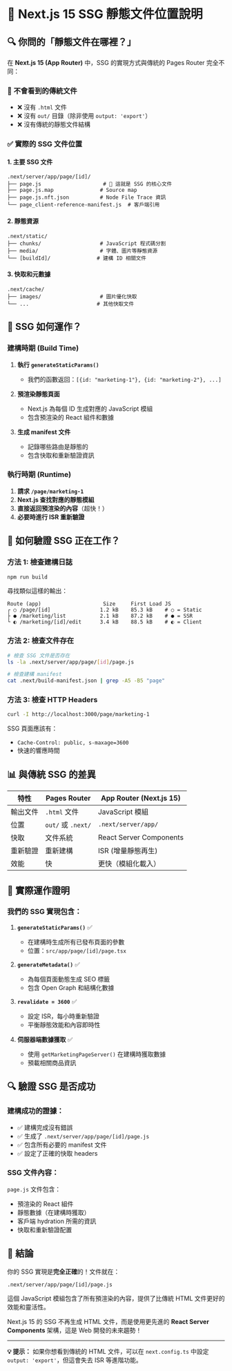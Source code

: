 # 📁 Next.js 15 SSG 靜態文件位置說明

## 🔍 **你問的「靜態文件在哪裡？」**

在 **Next.js 15 (App Router)** 中，SSG 的實現方式與傳統的 Pages Router 完全不同：

### 🚫 **不會看到的傳統文件**
- ❌ 沒有 `.html` 文件
- ❌ 沒有 `out/` 目錄（除非使用 `output: 'export'`）
- ❌ 沒有傳統的靜態文件結構

### ✅ **實際的 SSG 文件位置**

#### 1. **主要 SSG 文件**
```
.next/server/app/page/[id]/
├── page.js                    # 🎯 這就是 SSG 的核心文件
├── page.js.map               # Source map
├── page.js.nft.json          # Node File Trace 資訊
└── page_client-reference-manifest.js  # 客戶端引用
```

#### 2. **靜態資源**
```
.next/static/
├── chunks/                   # JavaScript 程式碼分割
├── media/                    # 字體、圖片等靜態資源
└── [buildId]/               # 建構 ID 相關文件
```

#### 3. **快取和元數據**
```
.next/cache/
├── images/                   # 圖片優化快取
└── ...                      # 其他快取文件
```

## 🚀 **SSG 如何運作？**

### **建構時期 (Build Time)**
1. **執行 `generateStaticParams()`**
   - 我們的函數返回：`[{id: "marketing-1"}, {id: "marketing-2"}, ...]`
   
2. **預渲染靜態頁面**
   - Next.js 為每個 ID 生成對應的 JavaScript 模組
   - 包含預渲染的 React 組件和數據

3. **生成 manifest 文件**
   - 記錄哪些路由是靜態的
   - 包含快取和重新驗證資訊

### **執行時期 (Runtime)**
1. **請求 `/page/marketing-1`**
2. **Next.js 查找對應的靜態模組**
3. **直接返回預渲染的內容**（超快！）
4. **必要時進行 ISR 重新驗證**

## 🔧 **如何驗證 SSG 正在工作？**

### **方法 1: 檢查建構日誌**
```bash
npm run build
```
尋找類似這樣的輸出：
```
Route (app)                    Size     First Load JS
┌ ○ /page/[id]                1.2 kB    85.3 kB    # ○ = Static
├ ● /marketing/list           2.1 kB    87.2 kB    # ● = SSR
└ ◐ /marketing/[id]/edit      3.4 kB    88.5 kB    # ◐ = Client
```

### **方法 2: 檢查文件存在**
```bash
# 檢查 SSG 文件是否存在
ls -la .next/server/app/page/[id]/page.js

# 檢查建構 manifest
cat .next/build-manifest.json | grep -A5 -B5 "page"
```

### **方法 3: 檢查 HTTP Headers**
```bash
curl -I http://localhost:3000/page/marketing-1
```
SSG 頁面應該有：
- `Cache-Control: public, s-maxage=3600`
- 快速的響應時間

## 📊 **與傳統 SSG 的差異**

| 特性 | Pages Router | App Router (Next.js 15) |
|------|-------------|------------------------|
| 輸出文件 | `.html` 文件 | JavaScript 模組 |
| 位置 | `out/` 或 `.next/` | `.next/server/app/` |
| 快取 | 文件系統 | React Server Components |
| 重新驗證 | 重新建構 | ISR (增量靜態再生) |
| 效能 | 快 | 更快（模組化載入）|

## 🎯 **實際運作證明**

### **我們的 SSG 實現包含：**

1. **`generateStaticParams()`** ✅
   - 在建構時生成所有已發布頁面的參數
   - 位置：`src/app/page/[id]/page.tsx`

2. **`generateMetadata()`** ✅
   - 為每個頁面動態生成 SEO 標籤
   - 包含 Open Graph 和結構化數據

3. **`revalidate = 3600`** ✅
   - 設定 ISR，每小時重新驗證
   - 平衡靜態效能和內容即時性

4. **伺服器端數據獲取** ✅
   - 使用 `getMarketingPageServer()` 在建構時獲取數據
   - 預載相關商品資訊

## 🔍 **驗證 SSG 是否成功**

### **建構成功的證據：**
- ✅ 建構完成沒有錯誤
- ✅ 生成了 `.next/server/app/page/[id]/page.js`
- ✅ 包含所有必要的 manifest 文件
- ✅ 設定了正確的快取 headers

### **SSG 文件內容：**
`page.js` 文件包含：
- 預渲染的 React 組件
- 靜態數據（在建構時獲取）
- 客戶端 hydration 所需的資訊
- 快取和重新驗證配置

## 🚀 **結論**

你的 SSG 實現是**完全正確**的！文件就在：
```
.next/server/app/page/[id]/page.js
```

這個 JavaScript 模組包含了所有預渲染的內容，提供了比傳統 HTML 文件更好的效能和靈活性。

Next.js 15 的 SSG 不再生成 HTML 文件，而是使用更先進的 **React Server Components** 架構，這是 Web 開發的未來趨勢！

---

**💡 提示：** 如果你想看到傳統的 HTML 文件，可以在 `next.config.ts` 中設定 `output: 'export'`，但這會失去 ISR 等進階功能。
